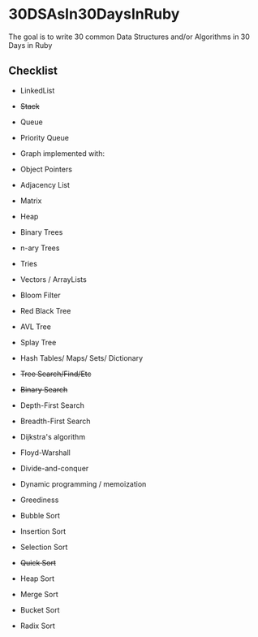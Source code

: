 # 30DSAsIn30DaysInRuby
The goal is to write 30 common Data Structures and/or Algorithms in 30 Days in Ruby

## Checklist

* LinkedList
* ~~Stack~~
* Queue
* Priority Queue
* Graph implemented with: 
* Object Pointers
* Adjacency List
* Matrix
* Heap
* Binary Trees
* n-ary Trees
* Tries
* Vectors / ArrayLists
* Bloom Filter
* Red Black Tree
* AVL Tree
* Splay Tree
* Hash Tables/ Maps/ Sets/ Dictionary

* ~~Tree Search/Find/Etc~~
* ~~Binary Search~~
* Depth-First Search
* Breadth-First Search
* Dijkstra's algorithm
* Floyd-Warshall
* Divide-and-conquer
* Dynamic programming / memoization
* Greediness

* Bubble Sort
* Insertion Sort
* Selection Sort
* ~~Quick Sort~~
* Heap Sort
* Merge Sort
* Bucket Sort
* Radix Sort
